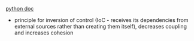 [python doc](https://python-dependency-injector.ets-labs.org/introduction/index.html)

- principle for inversion of control (IoC - receives its dependencies from external sources rather than creating them itself), decreases coupling and increases cohesion
